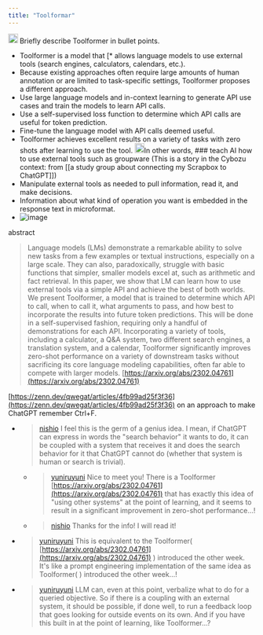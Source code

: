 ```yaml
---
title: "Toolformar"
---
```


<img src='https://scrapbox.io/api/pages/nishio-en/GPT-4/icon' alt='GPT-4.icon' height="19.5"/> Briefly describe Toolformer in bullet points.
- Toolformer is a model that [* allows language models to use external tools (search engines, calculators, calendars, etc.).
- Because existing approaches often require large amounts of human annotation or are limited to task-specific settings, Toolformer proposes a different approach.
- Use large language models and in-context learning to generate API use cases and train the models to learn API calls.
- Use a self-supervised loss function to determine which API calls are useful for token prediction.
- Fine-tune the language model with API calls deemed useful.
- Toolformer achieves excellent results on a variety of tasks with zero shots after learning to use the tool.
<img src='https://scrapbox.io/api/pages/nishio-en/nishio/icon' alt='nishio.icon' height="19.5"/>In other words, ### teach AI how to use external tools such as groupware
 (This is a story in the Cybozu context: from [[a study group about connecting my Scrapbox to ChatGPT]])
- Manipulate external tools as needed to pull information, read it, and make decisions.
- Information about what kind of operation you want is embedded in the response text in microformat.
- ![image](https://gyazo.com/d2fad242e843c88d9718a872aae62a90/thumb/1000)

abstract
> Language models (LMs) demonstrate a remarkable ability to solve new tasks from a few examples or textual instructions, especially on a large scale. They can also, paradoxically, struggle with basic functions that simpler, smaller models excel at, such as arithmetic and fact retrieval. In this paper, we show that LM can learn how to use external tools via a simple API and achieve the best of both worlds. We present Toolformer, a model that is trained to determine which API to call, when to call it, what arguments to pass, and how best to incorporate the results into future token predictions. This will be done in a self-supervised fashion, requiring only a handful of demonstrations for each API. Incorporating a variety of tools, including a calculator, a Q&A system, two different search engines, a translation system, and a calendar, Toolformer significantly improves zero-shot performance on a variety of downstream tasks without sacrificing its core language modeling capabilities, often far able to compete with larger models.
[https://arxiv.org/abs/2302.04761](https://arxiv.org/abs/2302.04761)


[https://zenn.dev/qwegat/articles/4fb99ad25f3f36](https://zenn.dev/qwegat/articles/4fb99ad25f3f36) on an approach to make ChatGPT remember Ctrl+F.
- > [nishio](https://twitter.com/nishio/status/1638018805430640640) I feel this is the germ of a genius idea. I mean, if ChatGPT can express in words the "search behavior" it wants to do, it can be coupled with a system that receives it and does the search behavior for it that ChatGPT cannot do (whether that system is human or search is trivial).
    - > [yuniruyuni](https://twitter.com/yuniruyuni/status/1638334809603993603) Nice to meet you! There is a Toolformer [https://arxiv.org/abs/2302.04761](https://arxiv.org/abs/2302.04761) that has exactly this idea of "using other systems" at the point of learning, and it seems to result in a significant improvement in zero-shot performance...!
    - > [nishio](https://twitter.com/nishio/status/1638347965625667584) Thanks for the info! I will read it!
- > [yuniruyuni](https://twitter.com/yuniruyuni/status/1638333706044837889) This is equivalent to the Toolformer( [https://arxiv.org/abs/2302.04761](https://arxiv.org/abs/2302.04761) ) introduced the other week. It's like a prompt engineering implementation of the same idea as Toolformer(  ) introduced the other week...!
- > [yuniruyuni](https://twitter.com/yuniruyuni/status/1638335295258234880) LLM can, even at this point, verbalize what to do for a queried objective. So if there is a coupling with an external system, it should be possible, if done well, to run a feedback loop that goes looking for outside events on its own. And if you have this built in at the point of learning, like Toolformer...?
